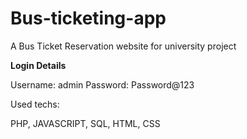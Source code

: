 # Bus-ticketing-app
A Bus Ticket Reservation website for university project

**Login Details**

Username: admin
Password: Password@123

Used techs:

PHP, JAVASCRIPT, SQL, HTML, CSS
